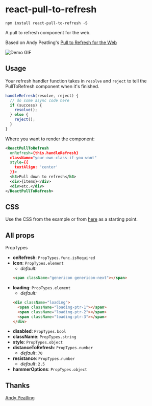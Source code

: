 # react-pull-to-refresh

`npm install react-pull-to-refresh -S`

A pull to refresh component for the web.

Based on Andy Peatling's [Pull to Refresh for the Web](https://github.com/apeatling/web-pull-to-refresh)

![Demo GIF](https://github.com/bryaneaton13/react-pull-to-refresh/blob/master/docs/demo.gif)

## Usage

Your refresh handler function takes in `resolve` and `reject` to tell the PullToRefresh component when it's finished.

```javascript
handleRefresh(resolve, reject) {
  // do some async code here
  if (success) {
    resolve();
  } else {
    reject();
  }
}

```

Where you want to render the component:

```xml
<ReactPullToRefresh
  onRefresh={this.handleRefresh}
  className="your-own-class-if-you-want"
  style={{
    textAlign: 'center'
  }}>
  <h3>Pull down to refresh</h3>
  <div>{items}</div>
  <div>etc.</div>
</ReactPullToRefresh>
```



## CSS
Use the CSS from the example or from [here](https://github.com/apeatling/web-pull-to-refresh) as a starting point.


## All props

PropTypes

- **onRefresh**: `PropTypes.func.isRequired`
- **icon**: `PropTypes.element`
  - *default:*
  ```html
  <span className="genericon genericon-next"></span>
  ```
- **loading**: `PropTypes.element`
  - *default:*
  ```html
  <div className="loading">
    <span className="loading-ptr-1"></span>
    <span className="loading-ptr-2"></span>
    <span className="loading-ptr-3"></span>
  </div>
  ```
- **disabled**: `PropTypes.bool`
- **className**: `PropTypes.string`
- **style**: `PropTypes.object`
- **distanceToRefresh**: `PropTypes.number`
  - *default*: `70`
- **resistance**: `PropTypes.number`
  - *default*: `2.5`
- **hammerOptions**: `PropTypes.object`

## Thanks
[Andy Peatling](http://apeatling.com/)
